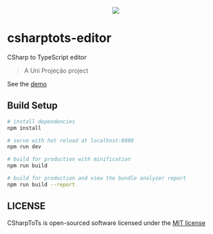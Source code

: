 <p align="center"><img src="https://raw.githubusercontent.com/uni-projecao/csharptots-editor/master/csharptots.gif"></p>

# csharptots-editor

CSharp to TypeScript editor

> A Uni Projeção project

See the [demo](http://ctots.herokuapp.com/#/)

## Build Setup

``` bash
# install dependencies
npm install

# serve with hot reload at localhost:8080
npm run dev

# build for production with minification
npm run build

# build for production and view the bundle analyzer report
npm run build --report
```
## LICENSE

CSharpToTs is open-sourced software licensed under the [MIT license](LICENSE)
